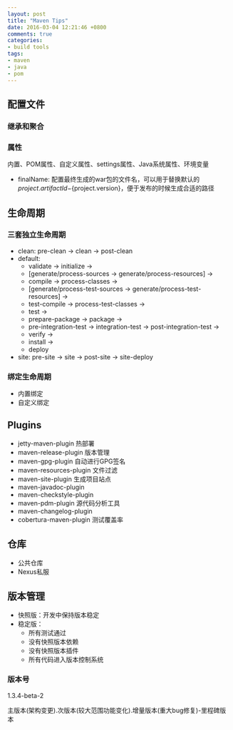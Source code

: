 ```yaml
---
layout: post
title: "Maven Tips"
date: 2016-03-04 12:21:46 +0800
comments: true
categories: 
- build tools
tags:
- maven
- java
- pom
---
```


## 配置文件

### 继承和聚合

### 属性

内置、POM属性、自定义属性、settings属性、Java系统属性、环境变量

- finalName: 配置最终生成的war包的文件名，可以用于替换默认的${project.artifactId}-${project.version}，便于发布的时候生成合适的路径


## 生命周期

### 三套独立生命周期
<!-- more -->

- clean: pre-clean -> clean -> post-clean
- default: 
    + validate -> initialize -> 
    + [generate/process-sources -> generate/process-resources] -> 
    + compile -> process-classes -> 
    + [generate/process-test-sources -> generate/process-test-resources] -> 
    + test-compile -> process-test-classes -> 
    + test -> 
    + prepare-package -> package ->
    + pre-integration-test -> integration-test -> post-integration-test ->
    + verify -> 
    + install ->
    + deploy
- site: pre-site -> site -> post-site -> site-deploy

### 绑定生命周期

- 内置绑定
- 自定义绑定


## Plugins

- jetty-maven-plugin 热部署
- maven-release-plugin 版本管理
- maven-gpg-plugin 自动进行GPG签名
- maven-resources-plugin 文件过滤
- maven-site-plugin 生成项目站点
- maven-javadoc-plugin
- maven-checkstyle-plugin
- maven-pdm-plugin 源代码分析工具
- maven-changelog-plugin
- cobertura-maven-plugin 测试覆盖率


## 仓库

- 公共仓库
- Nexus私服


## 版本管理

- 快照版：开发中保持版本稳定
- 稳定版：
    + 所有测试通过
    + 没有快照版本依赖
    + 没有快照版本插件
    + 所有代码进入版本控制系统

### 版本号

1.3.4-beta-2

主版本(架构变更).次版本(较大范围功能变化).增量版本(重大bug修复)-里程碑版本

